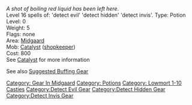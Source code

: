 *A shot of boiling red liquid has been left here.*  
Level 16 spells of: 'detect evil' 'detect hidden' 'detect invis'. Type:
Potion  
Level: 0  
Weight: 5  
Flags: none  
Area: [Midgaard](:Category:Midgaard.md "wikilink")  
Mob: [Catalyst](Catalyst "wikilink")
([shopkeeper](:Category:Shopkeepers.md "wikilink"))  
Cost: 800  
See [Catalyst](Catalyst "wikilink") for more information

See also [Suggested Buffing
Gear](Suggested_Spellcasting_Gear#Suggested_Buffing_Gear.md "wikilink")

[Category: Gear In Midgaard](Category:_Gear_In_Midgaard "wikilink")
[Category: Potions](Category:_Potions "wikilink") [Category: Lowmort
1-10 Casties](Category:_Lowmort_1-10_Casties "wikilink")
[Category:Detect Evil Gear](Category:Detect_Evil_Gear "wikilink")
[Category:Detect Hidden Gear](Category:Detect_Hidden_Gear "wikilink")
[Category:Detect Invis Gear](Category:Detect_Invis_Gear "wikilink")
